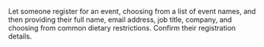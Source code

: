 Let someone register for an event, choosing from a list of event names, and then providing their full name, email address, job title, company, and choosing from common dietary restrictions. Confirm their registration details.
